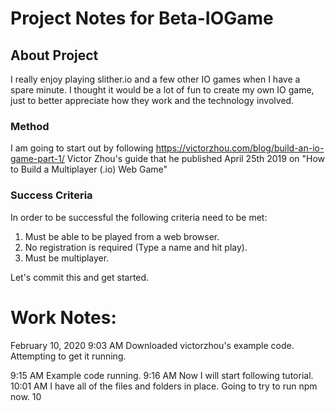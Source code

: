 # Project Notes for Beta-IOGame

## About Project
I really enjoy playing slither.io and a few other IO games when I have a spare minute.
I thought it would be a lot of fun to create my own IO game, just to better appreciate how they work and the technology involved.

### Method
I am going to start out by following https://victorzhou.com/blog/build-an-io-game-part-1/
Victor Zhou's guide that he published April 25th 2019 on "How to Build a Multiplayer (.io) Web Game"

### Success Criteria

In order to be successful the following criteria need to be met:

1. Must be able to be played from a web browser.
2. No registration is required (Type a name and hit play).
3. Must be multiplayer.

Let's commit this and get started.


# Work Notes:

February 10, 2020
9:03 AM 
Downloaded victorzhou's example code.
Attempting to get it running.

9:15 AM Example code running.
9:16 AM Now I will start following tutorial.
10:01 AM I have all of the files and folders in place. Going to try to run npm now.
10